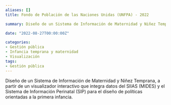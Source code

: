 ```yaml
---
aliases: []
title: Fondo de Población de las Naciones Unidas (UNFPA) - 2022 

summary: Diseño de un Sistema de Información de Maternidad y Niñez Temprana que integra datos del SIIAS (MIDES) y el Sistema de Información Perinatal (SIP) para el diseño de políticas orientadas a la primera infancia. 

date: "2022-08-27T00:00:00Z"

categories:
- Gestión pública
- Infancia temprana y maternidad
- Visualización
tags:
- Gestión pública
---
```


Diseño de un Sistema de Información de Maternidad y Niñez Temprana, a partir de un visualizador interactivo que integra datos del SIIAS (MIDES) y el Sistema de Información Perinatal (SIP) para el diseño de políticas orientadas a la primera infancia. 